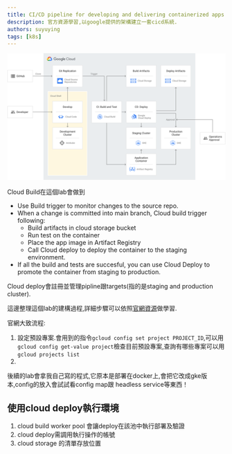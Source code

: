 ```yaml
---
title: CI/CD pipeline for developing and delivering containerized apps
description: 官方資源學習,以google提供的架構建立一套cicd系統.
authors: suyuying
tags: [k8s]
---
```


![app-development-and-delivery-with-cloud-code-gcb-cd-and-gke.svg](app-development-and-delivery-with-cloud-code-gcb-cd-and-gke.svg)

Cloud Build在這個lab會做到
- Use Build trigger to monitor changes to the source repo.
- When a change is committed into main branch, Cloud build trigger following:
  - Build artifacts in cloud storage bucket
  - Run test on the container
  - Place the app image in Artifact Registry
  - Call Cloud deploy to deploy the container to the staging environment.
- If all the build and tests are succesful, you can use Cloud Deploy to promote the container from staging to production.

Cloud deploy會註冊並管理pipline跟targets(指的是staging and production cluster).

這邊整理這個lab的建構過程,詳細步驟可以依照[官網資源](https://cloud.google.com/architecture/app-development-and-delivery-with-cloud-code-gcb-cd-and-gke/deployment)做學習.

官網大致流程:

1. 設定預設專案.會用到的指令`gcloud config set project PROJECT_ID`,可以用`gcloud config get-value project`檢查目前預設專案,查詢有哪些專案可以用`gcloud projects list`
2. 

後續的lab會拿我自己寫的程式,它原本是部署在docker上,會把它改成gke版本,config的放入會試試看config map跟
headless service等東西！

## 使用cloud deploy執行環境
1. cloud build worker pool 會讓deploy在該池中執行部署及驗證
2. cloud deploy需調用執行操作的帳號
3. cloud storage 的清單存放位置
   